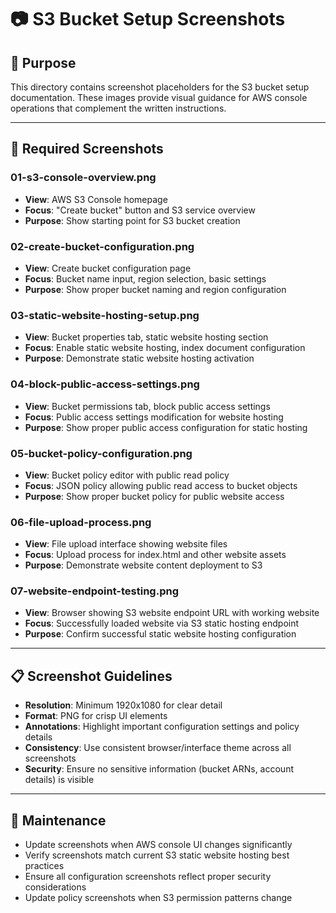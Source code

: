 # 📷 S3 Bucket Setup Screenshots

## **🎯 Purpose**

This directory contains screenshot placeholders for the S3 bucket setup documentation. These images provide visual guidance for AWS console operations that complement the written instructions.

---

## **📸 Required Screenshots**

### **01-s3-console-overview.png**

- **View**: AWS S3 Console homepage
- **Focus**: "Create bucket" button and S3 service overview
- **Purpose**: Show starting point for S3 bucket creation

### **02-create-bucket-configuration.png**

- **View**: Create bucket configuration page
- **Focus**: Bucket name input, region selection, basic settings
- **Purpose**: Show proper bucket naming and region configuration

### **03-static-website-hosting-setup.png**

- **View**: Bucket properties tab, static website hosting section
- **Focus**: Enable static website hosting, index document configuration
- **Purpose**: Demonstrate static website hosting activation

### **04-block-public-access-settings.png**

- **View**: Bucket permissions tab, block public access settings
- **Focus**: Public access settings modification for website hosting
- **Purpose**: Show proper public access configuration for static hosting

### **05-bucket-policy-configuration.png**

- **View**: Bucket policy editor with public read policy
- **Focus**: JSON policy allowing public read access to bucket objects
- **Purpose**: Show proper bucket policy for public website access

### **06-file-upload-process.png**

- **View**: File upload interface showing website files
- **Focus**: Upload process for index.html and other website assets
- **Purpose**: Demonstrate website content deployment to S3

### **07-website-endpoint-testing.png**

- **View**: Browser showing S3 website endpoint URL with working website
- **Focus**: Successfully loaded website via S3 static hosting endpoint
- **Purpose**: Confirm successful static website hosting configuration

---

## **📋 Screenshot Guidelines**

- **Resolution**: Minimum 1920x1080 for clear detail
- **Format**: PNG for crisp UI elements
- **Annotations**: Highlight important configuration settings and policy details
- **Consistency**: Use consistent browser/interface theme across all screenshots
- **Security**: Ensure no sensitive information (bucket ARNs, account details) is visible

---

## **🔄 Maintenance**

- Update screenshots when AWS console UI changes significantly
- Verify screenshots match current S3 static website hosting best practices
- Ensure all configuration screenshots reflect proper security considerations
- Update policy screenshots when S3 permission patterns change
